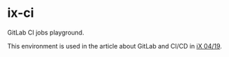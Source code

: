 # ix-ci

GitLab CI jobs playground.

This environment is used in the article about
GitLab and CI/CD in [iX 04/19](https://shop.heise.de/katalog/ix-04-2019).
